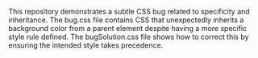 This repository demonstrates a subtle CSS bug related to specificity and inheritance. The bug.css file contains CSS that unexpectedly inherits a background color from a parent element despite having a more specific style rule defined. The bugSolution.css file shows how to correct this by ensuring the intended style takes precedence.